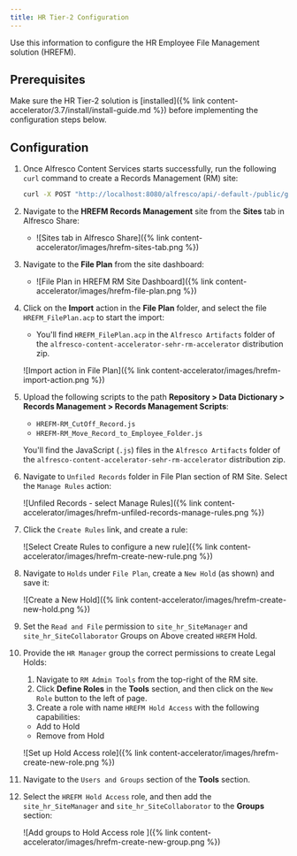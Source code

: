 ```yaml
---
title: HR Tier-2 Configuration
---
```


Use this information to configure the HR Employee File Management solution (HREFM).

## Prerequisites

Make sure the HR Tier-2 solution is [installed]({% link content-accelerator/3.7/install/install-guide.md %}) before implementing the configuration steps below.

## Configuration

1. Once Alfresco Content Services starts successfully, run the following `curl` command to create a Records Management (RM) site:

    ```bash
    curl -X POST "http://localhost:8080/alfresco/api/-default-/public/gs/versions/1/gs-sites?skipAddToFavorites=false" -H  "accept: application/json" -H  "authorization: Basic YWRtaW46YWRtaW4=" -H  "Content-Type: application/json" -d "{  \"title\": \"HREFM Records Management\",  \"description\": \"HREFM Records Management Description\",  \"compliance\": \"STANDARD\"}"
    ```

2. Navigate to the **HREFM Records Management** site from the **Sites** tab in Alfresco Share:

   * ![Sites tab in Alfresco Share]({% link content-accelerator/images/hrefm-sites-tab.png %})

3. Navigate to the **File Plan** from the site dashboard:

   * ![File Plan in HREFM RM Site Dashboard]({% link content-accelerator/images/hrefm-file-plan.png %})

4. Click on the **Import** action in the **File Plan** folder, and select the file `HREFM_FilePlan.acp` to start the import:

   * You'll find `HREFM_FilePlan.acp` in the `Alfresco Artifacts` folder of the `alfresco-content-accelerator-sehr-rm-accelerator` distribution zip.

   ![Import action in File Plan]({% link content-accelerator/images/hrefm-import-action.png %})

5. Upload the following scripts to the path **Repository > Data Dictionary > Records Management > Records Management Scripts**:

   * `HREFM-RM_CutOff_Record.js`
   * `HREFM-RM_Move_Record_to_Employee_Folder.js`

    You'll find the JavaScript (`.js`) files in the `Alfresco Artifacts` folder of the `alfresco-content-accelerator-sehr-rm-accelerator` distribution zip.

6. Navigate to `Unfiled Records` folder in File Plan section of RM Site. Select the `Manage Rules` action:

    ![Unfiled Records - select Manage Rules]({% link content-accelerator/images/hrefm-unfiled-records-manage-rules.png %})

7. Click the `Create Rules` link, and create a rule:

    ![Select Create Rules to configure a new rule]({% link content-accelerator/images/hrefm-create-new-rule.png %})

8. Navigate to `Holds` under `File Plan`, create a `New Hold` (as shown) and save it:

    ![Create a New Hold]({% link content-accelerator/images/hrefm-create-new-hold.png %})

9. Set the `Read and File` permission to `site_hr_SiteManager` and `site_hr_SiteCollaborator` Groups on Above created `HREFM` Hold.

10. Provide the `HR Manager` group the correct permissions to create Legal Holds:

    1. Navigate to `RM Admin Tools` from the top-right of the RM site.
    2. Click **Define Roles** in the **Tools** section, and then click on the `New Role` button to the left of page.
    3. Create a role with name `HREFM Hold Access` with the following capabilities:

      * Add to Hold
      * Remove from Hold

    ![Set up Hold Access role]({% link content-accelerator/images/hrefm-create-new-role.png %})

11. Navigate to the `Users and Groups` section of the **Tools** section.

12. Select the `HREFM Hold Access` role, and then add the `site_hr_SiteManager` and `site_hr_SiteCollaborator` to the **Groups** section:

    ![Add groups to Hold Access role ]({% link content-accelerator/images/hrefm-create-new-group.png %})
